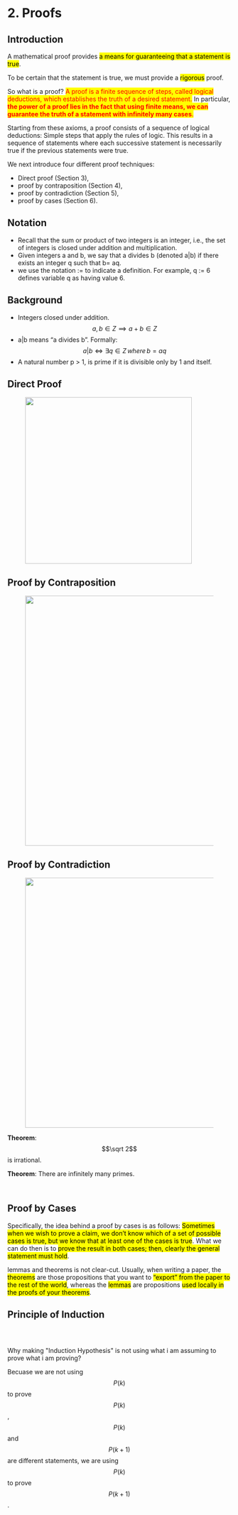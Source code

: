 # 2. Proofs

## Introduction

A mathematical proof provides <mark style="color:$success;">a means for guaranteeing that a statement is true</mark>.

To be certain that the statement is true, we must provide a <mark style="color:$success;">rigorous</mark> proof.

So what is a proof? <mark style="color:red;">A proof is a finite sequence of steps, called logical deductions, which establishes the truth of a desired statement.</mark> In particular, <mark style="color:red;">**the power of a proof lies in the fact that using finite means, we can guarantee the truth of a statement with infinitely many cases**</mark><mark style="color:red;">.</mark>

Starting from these axioms, a proof consists of a sequence of logical deductions: Simple steps that apply the rules of logic. This results in a sequence of statements where each successive statement is necessarily true if the previous statements were true.&#x20;

We next introduce four different proof techniques:&#x20;

* Direct proof (Section 3),&#x20;
* proof by contraposition (Section 4),&#x20;
* proof by contradiction (Section 5),&#x20;
* proof by cases (Section 6).&#x20;

## Notation

* Recall that the sum or product of two integers is an integer, i.e., the set of integers is closed under addition and multiplication.&#x20;
* Given integers a and b, we say that a divides b (denoted a|b) if there exists an integer q such that b= aq.
* we use the notation := to indicate a definition. For example, q := 6 defines variable q as having value 6.

## Background

* Integers closed under addition. $$a,b \in Z  \implies a+b \in Z$$
* a|b means “a divides b”. Formally: $$a|b \iff  \exists  q \in Z \, where \, b = aq$$
* A natural number p > 1, is prime if it is divisible only by 1 and itself.

## Direct Proof

<figure><img src=".gitbook/assets/image (6).png" alt="" width="375"><figcaption></figcaption></figure>

## Proof by Contraposition

<div data-full-width="false"><figure><img src=".gitbook/assets/image (7).png" alt="" width="563"><figcaption></figcaption></figure></div>

## Proof by Contradiction

<figure><img src=".gitbook/assets/image (8).png" alt="" width="563"><figcaption></figcaption></figure>

**Theorem**: $$\sqrt 2$$ is irrational.

**Theorem**: There are infinitely many primes.

<figure><img src=".gitbook/assets/image (9).png" alt=""><figcaption></figcaption></figure>

<figure><img src=".gitbook/assets/image (10).png" alt=""><figcaption></figcaption></figure>

## Proof by Cases

Specifically, the idea behind a proof by cases is as follows: <mark style="color:$warning;">Sometimes when we wish to prove a claim, we don’t know which of a set of possible cases is true, but we know that at least one of the cases is true</mark>. What we can do then is to <mark style="color:$warning;">prove the result in both cases; then, clearly the general statement must hold</mark>.

&#x20;lemmas and theorems is not clear-cut. Usually, when writing a paper, the <mark style="color:$success;">theorems</mark> are those propositions that you want to <mark style="color:$warning;">“export” from the paper to the rest of the world</mark>, whereas the <mark style="color:$success;">lemmas</mark> are propositions <mark style="color:$warning;">used locally in the proofs of your theorems</mark>.

## Principle of Induction

<figure><img src=".gitbook/assets/image (3) (1).png" alt=""><figcaption></figcaption></figure>

<figure><img src=".gitbook/assets/image (11).png" alt=""><figcaption></figcaption></figure>

<figure><img src=".gitbook/assets/image (1) (1) (1).png" alt=""><figcaption></figcaption></figure>

Why making "Induction Hypothesis" is not using what i am assuming to prove what i am proving?

Becuase we are not using $$P(k)$$ to prove $$P(k)$$,  $$P(k)$$ and  $$P(k+1)$$ are different statements, we are using $$P(k)$$ to prove $$P(k+1)$$.

<figure><img src=".gitbook/assets/image (2) (1) (1).png" alt=""><figcaption></figcaption></figure>



